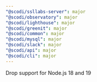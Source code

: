 ```yaml
---
"@scodi/ssllabs-server": major
"@scodi/observatory": major
"@scodi/lighthouse": major
"@scodi/greenit": major
"@scodi/common": major
"@scodi/mysql": major
"@scodi/slack": major
"@scodi/api": major
"@scodi/cli": major
---
```


Drop support for Node.js 18 and 19
